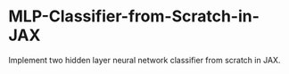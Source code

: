 # MLP-Classifier-from-Scratch-in-JAX
Implement two hidden layer neural network classifier from scratch in JAX.
